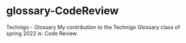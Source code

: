 # glossary-CodeReview
Technigo - Glossary
My contribution to the Technigo Glossary class of spring 2022 is: Code Review. 
